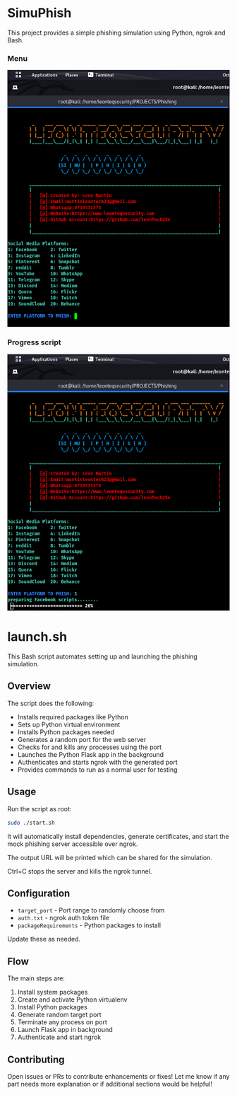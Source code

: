 
# SimuPhish
This project provides a simple phishing simulation using Python, ngrok and Bash.
### Menu
!["screenshot1"](./screenshots/s1.png)
### Progress script
!["screenshot1"](./screenshots/s2.png)
# launch.sh
This Bash script automates setting up and launching the phishing simulation.
## Overview

The script does the following:

- Installs required packages like Python
- Sets up Python virtual environment 
- Installs Python packages needed 
- Generates a random port for the web server
- Checks for and kills any processes using the port
- Launches the Python Flask app in the background
- Authenticates and starts ngrok with the generated port
- Provides commands to run as a normal user for testing

## Usage

Run the script as root:

```bash
sudo ./start.sh
```

It will automatically install dependencies, generate certificates, and start the mock phishing server accessible over ngrok.

The output URL will be printed which can be shared for the simulation. 

Ctrl+C stops the server and kills the ngrok tunnel.

## Configuration

- `target_port` - Port range to randomly choose from
- `auth.txt` - ngrok auth token file
- `packageRequirements` - Python packages to install

Update these as needed.

## Flow

The main steps are:

1. Install system packages 
2. Create and activate Python virtualenv
3. Install Python packages
4. Generate random target port
5. Terminate any process on port
6. Launch Flask app in background
7. Authenticate and start ngrok


## Contributing

Open issues or PRs to contribute enhancements or fixes!
Let me know if any part needs more explanation or if additional sections would be helpful!